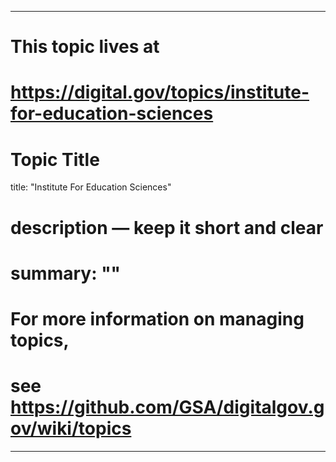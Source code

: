 
---
# This topic lives at
# https://digital.gov/topics/institute-for-education-sciences

# Topic Title
title: "Institute For Education Sciences"

# description — keep it short and clear
# summary: ""


# For more information on managing topics,
# see https://github.com/GSA/digitalgov.gov/wiki/topics
---
